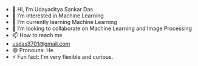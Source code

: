- 👋 Hi, I’m Udayaditya Sankar Das
- 👀 I’m interested in Machine Learning 
- 🌱 I’m currently learning Machine Learning
- 💞️ I’m looking to collaborate on Machine Learning and Image Processing
- 📫 How to reach me
- usdas3701@gmail.com 
- 😄 Pronouns: He
- ⚡ Fun fact: I'm very flexible and curious. 

<!---
greyshadow37/greyshadow37 is a ✨ special ✨ repository because its `README.md` (this file) appears on your GitHub profile.
You can click the Preview link to take a look at your changes.
--->
